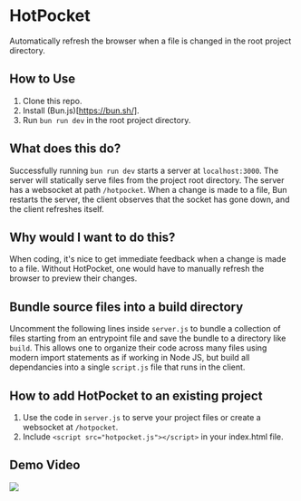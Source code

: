 # HotPocket

Automatically refresh the browser when a file is changed in the root project directory. 

## How to Use

1. Clone this repo.
2. Install (Bun.js)[https://bun.sh/].
3. Run `bun run dev` in the root project directory.

## What does this do?

Successfully running `bun run dev` starts a server at `localhost:3000`. The server will statically serve files from the project root directory. The server has a websocket at path `/hotpocket`. When a change is made to a file, Bun restarts the server, the client observes that the socket has gone down, and the client refreshes itself.

## Why would I want to do this?

When coding, it's nice to get immediate feedback when a change is made to a file. Without HotPocket, one would have to manually refresh the browser to preview their changes.

## Bundle source files into a build directory

Uncomment the following lines inside `server.js` to bundle a collection of files starting from an entrypoint file and save the bundle to a directory like `build`. This allows one to organize their code across many files using modern import statements as if working in Node JS, but build all dependancies into a single `script.js` file that runs in the client.   

## How to add HotPocket to an existing project

1. Use the code in `server.js` to serve your project files or create a websocket at `/hotpocket`.
2. Include `<script src="hotpocket.js"></script>` in your index.html file.

## Demo Video

![](./hotpocket_example.gif)